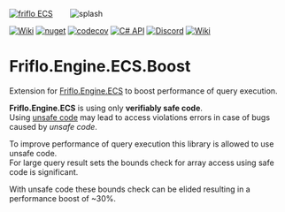 ﻿[![friflo ECS](https://raw.githubusercontent.com/friflo/Friflo.Engine.ECS/main/docs/images/friflo-ECS.svg)](https://github.com/friflo/Friflo.Engine.ECS)        ![splash](https://raw.githubusercontent.com/friflo/Friflo.Engine.ECS/main/docs/images/paint-splatter.svg)


[![Wiki](https://img.shields.io/badge/GitHub-grey?logo=github&logoColor=white)](https://github.com/friflo/Friflo.Engine.ECS)
[![nuget](https://img.shields.io/nuget/v/Friflo.Engine.ECS?logo=nuget&logoColor=white)](https://www.nuget.org/packages/Friflo.Engine.ECS)
[![codecov](https://img.shields.io/codecov/c/gh/friflo/Friflo.Engine.ECS?logo=codecov&logoColor=white&label=codecov)](https://app.codecov.io/gh/friflo/Friflo.Engine.ECS/tree/main/src/ECS)
[![C# API](https://img.shields.io/badge/C%23%20API-22aaaa?logo=github&logoColor=white)](https://github.com/friflo/Friflo.Engine-docs)
[![Discord](https://img.shields.io/badge/Discord-5865F2?logo=discord&logoColor=white)](https://discord.gg/nFfrhgQkb8)
[![Wiki](https://img.shields.io/badge/Wiki-A200FF?logo=gitbook&logoColor=white)](https://friflo.gitbook.io/friflo.engine.ecs)


# Friflo.Engine.ECS.Boost

Extension for [Friflo.Engine.ECS](https://www.nuget.org/packages/Friflo.Engine.ECS/) to boost performance of query execution.

**Friflo.Engine.ECS** is using only **verifiably safe code**.  
Using [unsafe code](https://learn.microsoft.com/en-us/dotnet/csharp/language-reference/unsafe-code)
may lead to access violations errors in case of bugs caused by *unsafe code*.  

To improve performance of query execution this library is allowed to use unsafe code.  
For large query result sets the bounds check for array access using safe code is significant.

With unsafe code these bounds check can be elided resulting in a performance boost of ~30%.







